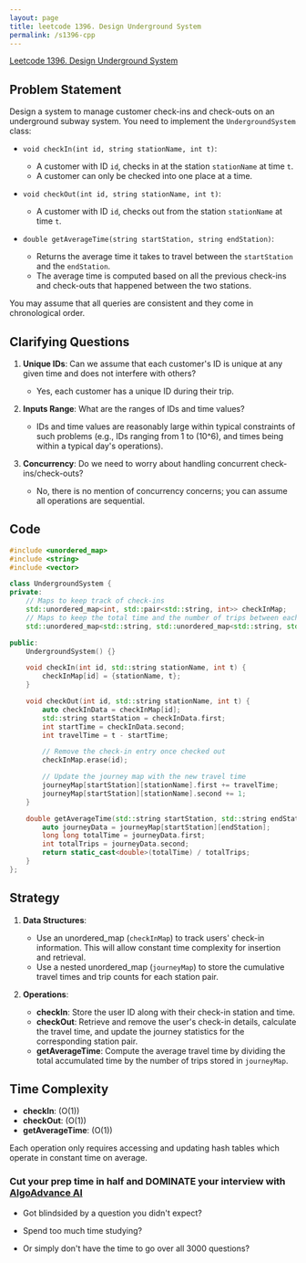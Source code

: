 ```yaml
---
layout: page
title: leetcode 1396. Design Underground System
permalink: /s1396-cpp
---
```

[Leetcode 1396. Design Underground System](https://algoadvance.github.io/algoadvance/l1396)
## Problem Statement

Design a system to manage customer check-ins and check-outs on an underground subway system. You need to implement the `UndergroundSystem` class:

- `void checkIn(int id, string stationName, int t)`:
   - A customer with ID `id`, checks in at the station `stationName` at time `t`.
   - A customer can only be checked into one place at a time.

- `void checkOut(int id, string stationName, int t)`:
   - A customer with ID `id`, checks out from the station `stationName` at time `t`.

- `double getAverageTime(string startStation, string endStation)`:
   - Returns the average time it takes to travel between the `startStation` and the `endStation`.
   - The average time is computed based on all the previous check-ins and check-outs that happened between the two stations.

You may assume that all queries are consistent and they come in chronological order.

## Clarifying Questions

1. **Unique IDs**: Can we assume that each customer's ID is unique at any given time and does not interfere with others?
   - Yes, each customer has a unique ID during their trip.

2. **Inputs Range**: What are the ranges of IDs and time values?
   - IDs and time values are reasonably large within typical constraints of such problems (e.g., IDs ranging from 1 to \(10^6\), and times being within a typical day's operations).

3. **Concurrency**: Do we need to worry about handling concurrent check-ins/check-outs?
   - No, there is no mention of concurrency concerns; you can assume all operations are sequential.

## Code

```cpp
#include <unordered_map>
#include <string>
#include <vector>

class UndergroundSystem {
private:
    // Maps to keep track of check-ins
    std::unordered_map<int, std::pair<std::string, int>> checkInMap;
    // Maps to keep the total time and the number of trips between each station pair
    std::unordered_map<std::string, std::unordered_map<std::string, std::pair<long long, int>>> journeyMap;

public:
    UndergroundSystem() {}

    void checkIn(int id, std::string stationName, int t) {
        checkInMap[id] = {stationName, t};
    }

    void checkOut(int id, std::string stationName, int t) {
        auto checkInData = checkInMap[id];
        std::string startStation = checkInData.first;
        int startTime = checkInData.second;
        int travelTime = t - startTime;

        // Remove the check-in entry once checked out
        checkInMap.erase(id);

        // Update the journey map with the new travel time
        journeyMap[startStation][stationName].first += travelTime;
        journeyMap[startStation][stationName].second += 1;
    }

    double getAverageTime(std::string startStation, std::string endStation) {
        auto journeyData = journeyMap[startStation][endStation];
        long long totalTime = journeyData.first;
        int totalTrips = journeyData.second;
        return static_cast<double>(totalTime) / totalTrips;
    }
};
```

## Strategy

1. **Data Structures**:
   - Use an unordered_map (`checkInMap`) to track users' check-in information. This will allow constant time complexity for insertion and retrieval.
   - Use a nested unordered_map (`journeyMap`) to store the cumulative travel times and trip counts for each station pair.

2. **Operations**:
   - **checkIn**: Store the user ID along with their check-in station and time.
   - **checkOut**: Retrieve and remove the user's check-in details, calculate the travel time, and update the journey statistics for the corresponding station pair.
   - **getAverageTime**: Compute the average travel time by dividing the total accumulated time by the number of trips stored in `journeyMap`.

## Time Complexity

- **checkIn**: \(O(1)\)
- **checkOut**: \(O(1)\)
- **getAverageTime**: \(O(1)\)

Each operation only requires accessing and updating hash tables which operate in constant time on average.


### Cut your prep time in half and DOMINATE your interview with [AlgoAdvance AI](https://algoAdvance.com)

- Got blindsided by a question you didn't expect?

- Spend too much time studying?

- Or simply don't have the time to go over all 3000 questions?

